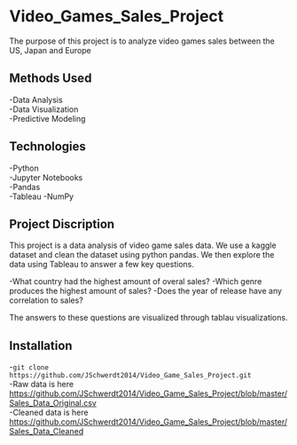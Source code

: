 # **Video_Games_Sales_Project**

The purpose of this project is to analyze video games sales between the US, Japan and Europe

## **Methods Used**

-Data Analysis  
-Data Visualization  
-Predictive Modeling  

## **Technologies**

-Python  
-Jupyter Notebooks  
-Pandas  
-Tableau
-NumPy  

## **Project Discription**

This project is a data analysis of video game sales data. We use a kaggle dataset and clean the dataset using python pandas. We then explore the data using Tableau to answer a few key questions.

-What country had the highest amount of overal sales?
-Which genre produces the highest amount of sales?
-Does the year of release have any correlation to sales?

The answers to these questions are visualized through tablau visualizations.

## **Installation**

-`git clone https://github.com/JSchwerdt2014/Video_Game_Sales_Project.git`  
-Raw data is here https://github.com/JSchwerdt2014/Video_Game_Sales_Project/blob/master/Sales_Data_Original.csv  
-Cleaned data is here https://github.com/JSchwerdt2014/Video_Game_Sales_Project/blob/master/Sales_Data_Cleaned
